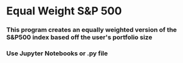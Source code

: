 # Equal Weight S&P 500
### This program creates an equally weighted version of the S&P500 index based off the user's portfolio size
### Use Jupyter Notebooks or .py file
